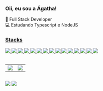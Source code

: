 ### Oii, eu sou a Ágatha!
👾 Full Stack Developer
<br>
💻 Estudando Typescript e NodeJS
<link rel="stylesheet" href="https://cdn.jsdelivr.net/gh/devicons/devicon@v2.15.1/devicon.min.css">
<div>
  <a href="https://github.com/htamagnus">
</div>
  <div style="display: inline_block">

  <h3>Stacks</h3>
  <img src="https://img.shields.io/badge/figma-F73C7B?logo=figma&style=for-the-badge&logoColor=F2F2F2"/>
  <img src="https://img.shields.io/badge/html5-4D4577?logo=html5&style=for-the-badge&logoColor=F2F2F2"/>
  <img src="https://img.shields.io/badge/javascript-F73C7B?logo=javascript&style=for-the-badge&logoColor=F2F2F2"/>
  <img src="https://img.shields.io/badge/typescript-4D4577?logo=typescript&style=for-the-badge&logoColor=F2F2F2"/> 
  <img src="https://img.shields.io/badge/react-F73C7B?logo=react&style=for-the-badge&logoColor=F2F2F2"/>
  <img src="https://img.shields.io/badge/visual%20studio%20code-393359?logo=visual%20studio%20code&style=for-the-badge&logoColor=F2F2F2"/>
  <img src="https://img.shields.io/badge/css3-F73C7B?logo=css3&style=for-the-badge&logoColor=F2F2F2"/>
  <img src="https://img.shields.io/badge/sass-393359?logo=sass&style=for-the-badge&logoColor=F2F2F2"/>
  <img src="https://img.shields.io/badge/mysql-4D4577?logo=mysql&style=for-the-badge&logoColor=F2F2F2"/> 
  <img src="https://img.shields.io/badge/mongodb-F73C7B?logo=mongodb&style=for-the-badge&logoColor=F2F2F2"/>
  <img src="https://img.shields.io/badge/python-4D4577?logo=python&style=for-the-badge&logoColor=F2F2F2"/>
  <img src="https://img.shields.io/badge/git-F73C7B?logo=git&style=for-the-badge&logoColor=F2F2F2"/>
  <img src="https://img.shields.io/badge/node.js-F73C7B?logo=node.js&style=for-the-badge&logoColor=F2F2F2"/>
  <img src="https://img.shields.io/badge/markdown-393359?logo=markdown&style=for-the-badge&logoColor=F2F2F2"/>
  <img src="https://img.shields.io/badge/bootstrap-4D4577?logo=bootstrap&style=for-the-badge&logoColor=F2F2F2"/> 


<!---
  ![JavaScript](https://img.shields.io/badge/-JavaScript-333333?style=flat&logo=javascript)
  ![Typescript](https://img.shields.io/badge/-Typescript-333333?style=flat&logo=typescript)
  ![Figma](https://img.shields.io/badge/-Figma-333333?style=flat&logo=figma)
  ![HTML](https://img.shields.io/badge/-HTML5-333333?style=flat&logo=html5)
  ![CSS](https://img.shields.io/badge/-CSS3-333333?style=flat&logo=css3)
  ![React](https://img.shields.io/badge/-React-333333?style=flat&logo=react)
  ![NodeJS](https://img.shields.io/badge/-NodeJS-333333?style=flat&logo=node)
  ![Java](https://img.shields.io/badge/-Java-333333?style=flat&logo=java)
  ![Git](https://img.shields.io/badge/-Git-333333?style=flat&logo=git)
  ![MySQL](https://img.shields.io/badge/-MySQL-333333?style=flat&logo=mysql)
  ![MongoDB](https://img.shields.io/badge/-MongoDB-333333?style=flat&logo=mongodb)
-->

</div>
<br>
<table>
  <tr>
    <td>
        <img src="https://github-readme-streak-stats.herokuapp.com/?user=htamagnus&theme=dracula&hide_border=false" />
    </td>
    <td>
     <!-- <img src="https://github-readme-stats.vercel.app/api/top-langs/?username=htamagnus&theme=dracula&hide_border=false&include_all_commits=true&count_private=true&layout=compact" /> -->
            <img src="https://github-readme-stats.vercel.app/api/top-langs/?username=htamagnus&theme=dracula&hide_border=false&include_all_commits=true&count_private=true&layout=donut" />
    </td>
  </tr>
</table>

  ##
  
  <div>
<!--   <a href="https://www.instagram.com/agathamagnuss/" target="_blank"><img src="https://img.shields.io/badge/-Instagram-%23E4405F?style=for-the-badge&logo=instagram&logoColor=white" target="_blank"></a>
  <a href="https://www.linkedin.com/in/agathamagnus/" target="_blank"><img src="https://img.shields.io/badge/-LinkedIn-%230077B5?style=for-the-badge&logo=linkedin&logoColor=white" target="_blank">
  <a href="https://open.spotify.com/user/2132zypy2iomd4rpaz52xkmby?si=1dcf8efaf09f42f7" target="_blank"><img src="https://img.shields.io/badge/Spotify-1ED760?&style=for-the-badge&logo=spotify&logoColor=white" target="_blank"></a> -->
  <a href="https://www.linkedin.com/in/agathamagnus/"><img src="https://img.shields.io/badge/linkedin-4D4577?style=for-the-badge&logoColor=F2F2F2&logo=linkedin"/></a>
  <a href="mailto:agathamagnus18@gmail.com"><img src="https://img.shields.io/badge/email-4D4577?logo=gmail&style=for-the-badge&logoColor=F2F2F2"/></a>
  
  </div>
